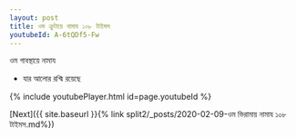 ```yaml
---
layout: post
title: ওম ক্রুটায়ে নামায ১০৮ টাইমস
youtubeId: A-6tQDf5-Fw
---
```

 
 
 ওম গাবস্থায়ে নামায  
 
 -  যার আলোর রশ্মি রয়েছে 
 
  
 
  
 
 
 
 
 
 


{% include youtubePlayer.html id=page.youtubeId %}
 
[Next]({{ site.baseurl }}{% link  split2/_posts/2020-02-09-ওম ভিরামায় নামায ১০৮ টাইমস.md%})
 
